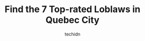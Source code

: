 ---
layout: ampstory
image: https://i0.wp.com/www.auto.or.id/wp-content/uploads/2023/06/maxi-quc3a9bec-lormic3a8re-0-quebec-city-1686323254.jpeg?resize=640,853
author: techidn
featured: false
description: Quebec City, Quebec, Canada is a haven for Loblaws enthusiasts, boasting an impressive array of 7 top-notch establishments. Whether youre a seasoned connoisseur or simply curious to explore
title: Find the 7 Top-rated Loblaws in Quebec City
cover:
   title: Find the 7 Top-rated Loblaws in Quebec City
   subtitle: AUTO.OR.ID
   background: https://www.auto.or.id/wp-content/uploads/2023/06/maxi-quc3a9bec-lormic3a8re-0-quebec-city-1686323254.jpeg

pages: 
 - layout: thirds
   top: <h1>#1 Maxi Québec, LOrmière</h1>
   bottom: "<p>Old joint. Not renovated in years but still a good grocery. Not that much choice in comparison to newer and bigger stores around but they hold nice products. Prices are c</p>"
   background: https://www.auto.or.id/wp-content/uploads/2023/06/maxi-quc3a9bec-lormic3a8re-1-quebec-city-1686323255.jpeg
   backgroundblur: true
 - layout: thirds
   top: <h1>#2 Provigo Boivin, Québec, 1ère avenue</h1>
   bottom: "<p>2235 1re Av., Québec, QC G1L 3M9, Canada</p>"
   background: https://www.auto.or.id/wp-content/uploads/2023/06/maxi-quc3a9bec-lormic3a8re-2-quebec-city-1686323255.jpeg
   cta:
      link: https://www.auto.or.id/find-the-7-top-rated-loblaws-in-quebec-city/
      text: Find the 7 Top-rated Loblaws in Quebec City
 - layout: thirds
   top: <h1>#3 Provigo Thomassin, Québec, avenue Myrand</h1>
   bottom: "<p>815 Av. Myrand, Sainte-Foy-Sillery-Cap-Rouge, QC G1V 2V7, Canada</p>"
   background: https://images.unsplash.com/photo-1618863099278-75222d755814?ixlib=rb-4.0.3&ixid=MnwxMjA3fDB8MHxwaG90by1wYWdlfHx8fGVufDB8fHx8&auto=format&fit=crop&w=640&h=853&q=80
   cta:
      link: https://www.auto.or.id/find-the-7-top-rated-loblaws-in-quebec-city/
      text: Find the 7 Top-rated Loblaws in Quebec City
 - layout: thirds
   top: <h1>#4 Provigo Québec René-Lévesque</h1>
   bottom: "<p>955 Boulevard René-Lévesque O, Québec, QC G1S 1T7, Canada</p>"
   background: https://images.unsplash.com/photo-1598543877974-8fc727861c38?ixlib=rb-4.0.3&ixid=MnwxMjA3fDB8MHxwaG90by1wYWdlfHx8fGVufDB8fHx8&auto=format&fit=crop&w=640&h=853&q=80
   cta:
      link: https://www.auto.or.id/find-the-7-top-rated-loblaws-in-quebec-city/
      text: Find the 7 Top-rated Loblaws in Quebec City
 - layout: thirds
   top: <h1>#5 Provigo St-Laurent, Beauport</h1>
   bottom: "<p>491 Rue Seigneuriale, Beauport, QC G1B 3A6, Canada</p>"
   background: https://images.unsplash.com/photo-1621615645943-6948d5288720?ixlib=rb-4.0.3&ixid=MnwxMjA3fDB8MHxwaG90by1wYWdlfHx8fGVufDB8fHx8&auto=format&fit=crop&w=640&h=853&q=80
   cta:
      link: https://www.auto.or.id/find-the-7-top-rated-loblaws-in-quebec-city/
      text: Find the 7 Top-rated Loblaws in Quebec City
 - layout: thirds
   top: <h1>#6 Provigo Tremblay, Québec, Saint-Louis</h1>
   bottom: "<p>2900 Chem. Saint-Louis, Sainte-Foy-Sillery-Cap-Rouge, QC G1W 4R7, Canada</p>"
   background: https://images.unsplash.com/photo-1608315397378-2c9895eade16?ixlib=rb-4.0.3&ixid=MnwxMjA3fDB8MHxwaG90by1wYWdlfHx8fGVufDB8fHx8&auto=format&fit=crop&w=640&h=853&q=80
   cta:
      link: https://www.auto.or.id/find-the-7-top-rated-loblaws-in-quebec-city/
      text: Find the 7 Top-rated Loblaws in Quebec City
 - layout: thirds
   top: <h1>#7 Provisions Inc.</h1>
   bottom: "<p>1115 Av. Cartier, Québec, QC G1R 2S6, Canada</p>"
   background: https://images.unsplash.com/photo-1576933875027-3314e0a79702?ixlib=rb-4.0.3&ixid=MnwxMjA3fDB8MHxwaG90by1wYWdlfHx8fGVufDB8fHx8&auto=format&fit=crop&w=640&h=853&q=80
   cta:
      link: https://www.auto.or.id/find-the-7-top-rated-loblaws-in-quebec-city/
      text: Find the 7 Top-rated Loblaws in Quebec City
 - layout: thirds
   middle: Continue reading...
   background: https://images.unsplash.com/photo-1508974576580-36a2f92ad3bc?ixlib=rb-4.0.3&ixid=MnwxMjA3fDB8MHxwaG90by1wYWdlfHx8fGVufDB8fHx8&auto=format&fit=crop&w=640&h=853&q=80
   cta:
      link: https://www.auto.or.id/find-the-7-top-rated-loblaws-in-quebec-city/
      text: Find the 7 Top-rated Loblaws in Quebec City

---